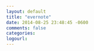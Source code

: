 ```yaml
---
layout: default
title: "evernote"
date: 2014-08-25 23:48:45 -0600
comments: false
categories: 
logourl: 
---
```

